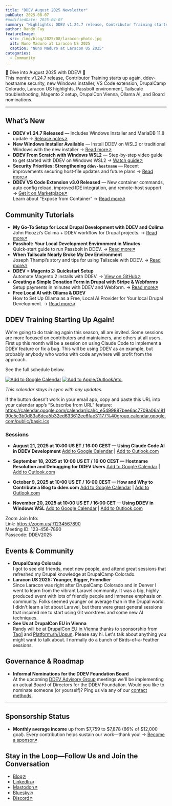 ```yaml
---
title: "DDEV August 2025 Newsletter"
pubDate: 2025-08-07
#modifiedDate: 2025-04-07
summary: "Highlights: DDEV v1.24.7 release, Contributor Training starts up again, Security priorities (ddev-hostname), New Windows installer, New VS Code extension release, Drupal Camp Colorado, Laracon US, Passbolt environment setup, Tailscale troubleshooting, Magento 2 quickstart, Stripe donation form, DrupalCon attendance, Local AI with Ollama, and informal Board nominations."
author: Randy Fay
featureImage:
  src: /img/blog/2025/08/laracon-photo.jpg
  alt: Nuno Maduro at Laracon US 2025
  caption: "Nuno Maduro at Laracon US 2025"
categories:
  - Community
---
```


🚀 Dive into August 2025 with DDEV! 🌟  
This month: v1.24.7 release, Contributor Training starts up again, ddev-hostname security, new Windows installer, VS Code extension, DrupalCamp Colorado, Laracon US highlights, Passbolt environment, Tailscale troubleshooting, Magento 2 setup, DrupalCon Vienna, Ollama AI, and Board nominations.

---

## What’s New

- **DDEV v1.24.7 Released** — Includes Windows Installer and MariaDB 11.8 update → [Release notes↗](https://github.com/ddev/ddev/releases/tag/v1.24.7)
- **New Windows Installer Available** — Install DDEV on WSL2 or traditional Windows with the new installer → [Read more↗](https://ddev.com/blog/watch-new-windows-installer)
- **DDEV From Scratch with Windows WSL2** — Step-by-step video guide to get started with DDEV on Windows WSL2 → [Watch guide↗](https://ddev.com/blog/watch-ddev-local-from-scratch-with-windows-wsl2)
- **Security Priorities: Strengthening `ddev-hostname`** — Recent improvements securing host-file updates and future plans → [Read more↗](https://ddev.com/blog/ddev-hostname-security-improvements)
- **DDEV VS Code Extension v3.0 Released** — New container commands, auto config reload, improved IDE integration, and remote-host support → [Get it on Marketplace↗](https://marketplace.visualstudio.com/items?itemName=biati.ddev-manager)  
  Learn about “Expose from Container” → [Read more↗](https://github.com/ddev/vscode-ddev-manager/wiki/Expose-from-Container)

## Community Tutorials

- **My Go-To Setup for Local Drupal Development with DDEV and Colima**  
  John Picozzi’s Colima + DDEV workflow for Drupal projects. → [Read more↗](https://picozzi.com/notebook/2025/jul/my-go-setup-local-drupal-development-ddev-and-colima)
- **Passbolt: Your Local Development Environment in Minutes**  
  Quick-start guide to run Passbolt in DDEV. → [Read more↗](https://www.passbolt.com/blog/set-up-your-local-passbolt-development-environment-in-minutes-with-ddev)
- **When Tailscale Nearly Broke My Dev Environment**  
  Joseph Thampi’s story and tips for using Tailscale with DDEV. → [Read more↗](https://www.linkedin.com/pulse/day-my-development-environment-nearly-broke-me-how-i-thampi-joseph-ildhc/)
- **DDEV + Magento 2: Quickstart Setup**  
  Automate Magento 2 installs with DDEV. → [View on GitHub↗](https://github.com/jellesiderius/ddev-magento2-setup)
- **Creating a Simple Donation Form in Drupal with Stripe & Webforms**  
  Setup payments in minutes with DDEV and Webform. → [Read more↗](https://picozzi.com/notebook/2025/jul/creating-simple-donation-form-drupal-stripe-and-webforms)
- **Free Local AI with Ollama & DDEV**  
  How to Set Up Ollama as a Free, Local AI Provider for Your local Drupal Development. → [Read more↗](https://www.linkedin.com/pulse/how-set-up-ollama-free-local-ai-provider-your-drupal-rakesh-james-gedje/)

## DDEV Training Starting Up Again!

We're going to do training again this season, all are invited. Some sessions are more focused on contributors and maintainers, and others at all users. First up this month will be a session on using Claude Code to implement a DDEV feature or fix a bug. This will be using DDEV as an example, but probably anybody who works with code anywhere will profit from the approach.

See the full schedule below.

[![Add to Google Calendar](https://img.shields.io/badge/Add%20to%20Google%20Calendar-4285F4?style=for-the-badge&logo=googlecalendar&logoColor=white)](https://calendar.google.com/calendar/render?cid=https://calendar.google.com/calendar/ical/c_e5499887bee6ac7709a06a18190c5c3b0d83a6dca5b32ed633612ee6fae31177%40group.calendar.google.com/public/basic.ics)
[![Add to Apple/Outlook/etc.](https://img.shields.io/badge/Add%20to%20Apple%2FOutlook%20Calendar-FF9500?style=for-the-badge&logo=apple&logoColor=white)](webcal://calendar.google.com/calendar/ical/c_e5499887bee6ac7709a06a18190c5c3b0d83a6dca5b32ed633612ee6fae31177%40group.calendar.google.com/public/basic.ics)

_This calendar stays in sync with any updates._

If the button doesn’t work in your email app, copy and paste this URL into your calendar app’s “Subscribe from URL” feature:  
https://calendar.google.com/calendar/ical/c_e5499887bee6ac7709a06a18190c5c3b0d83a6dca5b32ed633612ee6fae31177%40group.calendar.google.com/public/basic.ics

### Sessions

- **August 21, 2025 at 10:00 US ET / 16:00 CEST — Using Claude Code AI in DDEV Development**
  [Add to Google Calendar](https://calendar.google.com/calendar/render?action=TEMPLATE&text=Using%20Claude%20Code%20AI%20in%20DDEV%20Development&dates=20250821T140000Z/20250821T150000Z&details=Join+the+DDEV+training+session+via+Zoom.+Meeting+ID:+123-456-7890&location=Zoom&trp=true) | [Add to Outlook.com](https://outlook.live.com/owa/?rru=addevent&startdt=2025-08-21T14:00:00Z&enddt=2025-08-21T15:00:00Z&subject=Using%20Claude%20Code%20AI%20in%20DDEV%20Development&body=Join+the+DDEV+training+session+via+Zoom.+Meeting+ID:+123-456-7890&location=Zoom)

- **September 18, 2025 at 10:00 US ET / 16:00 CEST — Hostname Resolution and Debugging for DDEV Users**
  [Add to Google Calendar](https://calendar.google.com/calendar/render?action=TEMPLATE&text=Hostname%20resolution%20and%20debugging%20for%20DDEV%20users&dates=20250918T140000Z/20250918T150000Z&details=Join+the+DDEV+training+session+via+Zoom.+Meeting+ID:+123-456-7890&location=Zoom&trp=true) | [Add to Outlook.com](https://outlook.live.com/owa/?rru=addevent&startdt=2025-09-18T14:00:00Z&enddt=2025-09-18T15:00:00Z&subject=Hostname%20resolution%20and%20debugging%20for%20DDEV%20users&body=Join+the+DDEV+training+session+via+Zoom.+Meeting+ID:+123-456-7890&location=Zoom)

- **October 9, 2025 at 10:00 US ET / 16:00 CEST — How and Why to Contribute a Blog to ddev.com**
  [Add to Google Calendar](https://calendar.google.com/calendar/render?action=TEMPLATE&text=How%20and%20Why%20to%20contribute%20a%20blog%20to%20ddev.com&dates=20251009T140000Z/20251009T150000Z&details=Join+the+DDEV+training+session+via+Zoom.+Meeting+ID:+123-456-7890&location=Zoom&trp=true) | [Add to Outlook.com](https://outlook.live.com/owa/?rru=addevent&startdt=2025-10-09T14:00:00Z&enddt=2025-10-09T15:00:00Z&subject=How%20and%20Why%20to%20contribute%20a%20blog%20to%20ddev.com&body=Join+the+DDEV+training+session+via+Zoom.+Meeting+ID:+123-456-7890&location=Zoom)

- **November 20, 2025 at 10:00 US ET / 16:00 CET — Using DDEV in Windows WSL**
  [Add to Google Calendar](https://calendar.google.com/calendar/render?action=TEMPLATE&text=Using%20DDEV%20in%20Windows%20WSL&dates=20251120T150000Z/20251120T160000Z&details=Join+the+DDEV+training+session+via+Zoom.+Meeting+ID:+123-456-7890&location=Zoom&trp=true) | [Add to Outlook.com](https://outlook.live.com/owa/?rru=addevent&startdt=2025-11-20T15:00:00Z&enddt=2025-11-20T16:00:00Z&subject=Using%20DDEV%20in%20Windows%20WSL&body=Join+the+DDEV+training+session+via+Zoom.+Meeting+ID:+123-456-7890&location=Zoom)

Zoom Join Info:  
Link: https://zoom.us/j/1234567890  
Meeting ID: 123-456-7890  
Passcode: DDEV2025

## Events & Community

- **DrupalCamp Colorado**  
  I got to see old friends, meet new people, and attend great sessions that refreshed my Drupal knowledge at DrupalCamp Colorado.
- **Laracon US 2025: Younger, Bigger, Friendlier**  
  Since Laracon was right after DrupalCamp Colorado and in Denver I went to learn from the vibrant Laravel community. It was a big, highly produced event with lots of friendly people and immense emphasis on community. Folks seemed younger on average than in the Drupal world. I didn't learn a lot about Laravel, but there were great general sessions that inspired me to start using Git worktrees and some new AI techniques.
- **See Us at DrupalCon EU in Vienna**  
  Randy will be at [DrupalCon EU in Vienna](https://events.drupal.org/vienna2025) thanks to sponsorship from [Tag1](https://tag1.consulting.com) and [Platform.sh/Upsun](https://upsun.com). Please say hi. Let's talk about anything you might want to talk about. I normally do a bunch of Birds-of-a-Feather sessions.

## Governance & Roadmap

- **Informal Nominations for the DDEV Foundation Board**  
  At the upcoming [DDEV Advisory Group](https://github.com/orgs/ddev/discussions/categories/ddev-advisory-group) meetings we'll be implementing an actual Board of Directors for the DDEV Foundation. Would you like to nominate someone (or yourself)? Ping us via any of our [contact methods](/contact/).

---

## Sponsorship Status

- **Monthly average income** up from $7,759 to $7,878 (66% of $12,000 goal). Every contribution helps sustain our work—thank you! → [Become a sponsor↗](https://github.com/sponsors/ddev)

## Stay in the Loop—Follow Us and Join the Conversation

- [Blog↗](https://ddev.com/blog/)
- [LinkedIn↗](https://www.linkedin.com/company/ddev-foundation)
- [Mastodon↗](https://fosstodon.org/@ddev)
- [Bluesky↗](https://bsky.app/profile/ddev.bsky.social)
- [Discord↗](/s/discord)

